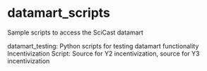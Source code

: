 datamart_scripts
================

Sample scripts to access the SciCast datamart

datamart_testing: Python scripts for testing datamart functionality
Incentivization Script: Source for Y2 incentivization, source for Y3 incentivization
